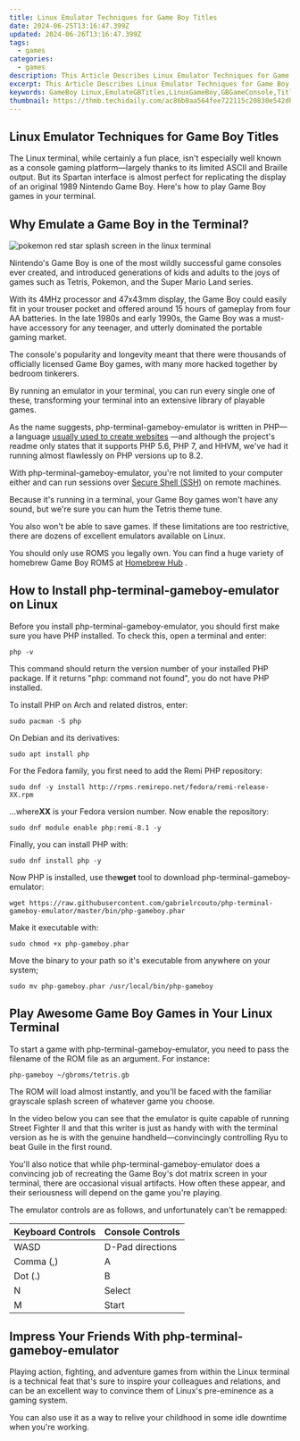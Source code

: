 ```yaml
---
title: Linux Emulator Techniques for Game Boy Titles
date: 2024-06-25T13:16:47.399Z
updated: 2024-06-26T13:16:47.399Z
tags:
  - games
categories:
  - games
description: This Article Describes Linux Emulator Techniques for Game Boy Titles
excerpt: This Article Describes Linux Emulator Techniques for Game Boy Titles
keywords: GameBoy Linux,EmulateGBTitles,LinuxGameBoy,GBGameConsole,TitleEmulation,LinuxGaming,EmulatorTechniques
thumbnail: https://thmb.techidaily.com/ac86b0aa564fee722115c20830e542db073002bfbdd584be2acd66419238b8a6.png
---
```


## Linux Emulator Techniques for Game Boy Titles

 The Linux terminal, while certainly a fun place, isn't especially well known as a console gaming platform—largely thanks to its limited ASCII and Braille output. But its Spartan interface is almost perfect for replicating the display of an original 1989 Nintendo Game Boy. Here's how to play Game Boy games in your terminal.

## Why Emulate a Game Boy in the Terminal?

![pokemon red star splash screen in the linux terminal](https://static1.makeuseofimages.com/wordpress/wp-content/uploads/2023/09/pokemon-red-star-splash-screen-in-the-linux-terminal.jpg)

 Nintendo's Game Boy is one of the most wildly successful game consoles ever created, and introduced generations of kids and adults to the joys of games such as Tetris, Pokemon, and the Super Mario Land series.

 With its 4MHz processor and 47x43mm display, the Game Boy could easily fit in your trouser pocket and offered around 15 hours of gameplay from four AA batteries. In the late 1980s and early 1990s, the Game Boy was a must-have accessory for any teenager, and utterly dominated the portable gaming market.

 The console's popularity and longevity meant that there were thousands of officially licensed Game Boy games, with many more hacked together by bedroom tinkerers.

 By running an emulator in your terminal, you can run every single one of these, transforming your terminal into an extensive library of playable games.

 As the name suggests, php-terminal-gameboy-emulator is written in PHP—a language [usually used to create websites](https://www.makeuseof.com/tag/build-simple-php-website/) —and although the project's readme only states that it supports PHP 5.6, PHP 7, and HHVM, we've had it running almost flawlessly on PHP versions up to 8.2.

 With php-terminal-gameboy-emulator, you're not limited to your computer either and can run sessions over [Secure Shell (SSH)](https://www.makeuseof.com/learn-how-to-manage-remote-access-via-ssh/) on remote machines.

 Because it's running in a terminal, your Game Boy games won't have any sound, but we're sure you can hum the Tetris theme tune.

 You also won't be able to save games. If these limitations are too restrictive, there are dozens of excellent emulators available on Linux.

 You should only use ROMS you legally own. You can find a huge variety of homebrew Game Boy ROMS at [Homebrew Hub](https://hh.gbdev.io/) .

## How to Install php-terminal-gameboy-emulator on Linux

 Before you install php-terminal-gameboy-emulator, you should first make sure you have PHP installed. To check this, open a terminal and enter:

`php -v`

 This command should return the version number of your installed PHP package. If it returns "php: command not found", you do not have PHP installed.

To install PHP on Arch and related distros, enter:

`sudo pacman -S php`

On Debian and its derivatives:

`sudo apt install php`

For the Fedora family, you first need to add the Remi PHP repository:

`sudo dnf -y install http://rpms.remirepo.net/fedora/remi-release-XX.rpm`

 ...where**XX** is your Fedora version number. Now enable the repository:

`sudo dnf module enable php:remi-8.1 -y`

Finally, you can install PHP with:

`sudo dnf install php -y`

 Now PHP is installed, use the**wget** tool to download php-terminal-gameboy-emulator:

`wget https://raw.githubusercontent.com/gabrielrcouto/php-terminal-gameboy-emulator/master/bin/php-gameboy.phar`

Make it executable with:

`sudo chmod +x php-gameboy.phar`

 Move the binary to your path so it's executable from anywhere on your system;

`sudo mv php-gameboy.phar /usr/local/bin/php-gameboy`

## Play Awesome Game Boy Games in Your Linux Terminal

 To start a game with php-terminal-gameboy-emulator, you need to pass the filename of the ROM file as an argument. For instance:

`php-gameboy ~/gbroms/tetris.gb`

 The ROM will load almost instantly, and you'll be faced with the familiar grayscale splash screen of whatever game you choose.

 In the video below you can see that the emulator is quite capable of running Street Fighter II and that this writer is just as handy with with the terminal version as he is with the genuine handheld—convincingly controlling Ryu to beat Guile in the first round.

 You'll also notice that while php-terminal-gameboy-emulator does a convincing job of recreating the Game Boy's dot matrix screen in your terminal, there are occasional visual artifacts. How often these appear, and their seriousness will depend on the game you're playing.

 The emulator controls are as follows, and unfortunately can't be remapped:

| Keyboard Controls | Console Controls |
| ----------------- | ---------------- |
| WASD              | D-Pad directions |
| Comma (,)         | A                |
| Dot (.)           | B                |
| N                 | Select           |
| M                 | Start            |

## Impress Your Friends With php-terminal-gameboy-emulator

 Playing action, fighting, and adventure games from within the Linux terminal is a technical feat that's sure to inspire your colleagues and relations, and can be an excellent way to convince them of Linux's pre-eminence as a gaming system.

 You can also use it as a way to relive your childhood in some idle downtime when you're working.


<ins class="adsbygoogle"
     style="display:block"
     data-ad-format="autorelaxed"
     data-ad-client="ca-pub-7571918770474297"
     data-ad-slot="1223367746"></ins>



<ins class="adsbygoogle"
     style="display:block"
     data-ad-client="ca-pub-7571918770474297"
     data-ad-slot="8358498916"
     data-ad-format="auto"
     data-full-width-responsive="true"></ins>



